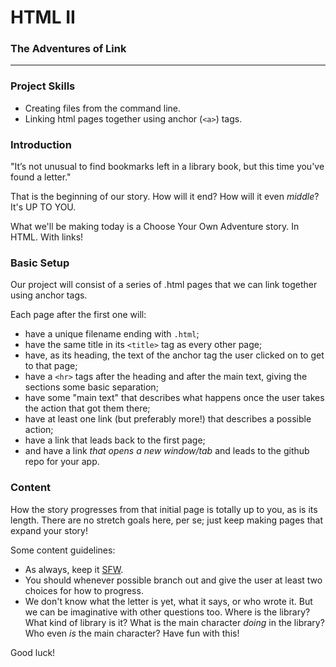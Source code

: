 # HTML II
### The Adventures of Link

---

### Project Skills

* Creating files from the command line.
* Linking html pages together using anchor (`<a>`) tags.


### Introduction

"It’s not unusual to find bookmarks left in a library book, but this time you've found a letter."

That is the beginning of our story. How will it end? How will it even _middle_? It's UP TO YOU.

What we'll be making today is a Choose Your Own Adventure story. In HTML. With links!


### Basic Setup

Our project will consist of a series of .html pages that we can link together using anchor tags.

Each page after the first one will:
* have a unique filename ending with `.html`;
* have the same title in its `<title>` tag as every other page;
* have, as its heading, the text of the anchor tag the user clicked on to get to that page;
* have a `<hr>` tags after the heading and after the main text, giving the sections some basic separation; 
* have some "main text" that describes what happens once the user takes the action that got them there;
* have at least one link (but preferably more!) that describes a possible action;
* have a link that leads back to the first page;
* and have a link _that opens a new window/tab_ and leads to the github repo for your app.


### Content

How the story progresses from that initial page is totally up to you, as is its length. There are no stretch goals here, per se; just keep making pages that expand your story!

Some content guidelines:

* As always, keep it [SFW](https://en.wikipedia.org/wiki/Not_safe_for_work).
* You should whenever possible branch out and give the user at least two choices for how to progress.
* We don't know what the letter is yet, what it says, or who wrote it. But we can be imaginative with other questions too. Where is the library? What kind of library is it? What is the main character _doing_ in the library? Who even _is_ the main character? Have fun with this!

Good luck!